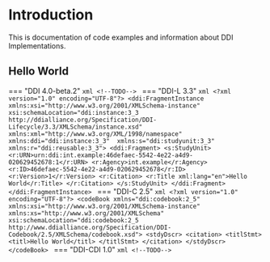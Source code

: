 # Introduction

This is documentation of code examples and information about DDI Implementations.

## Hello World

=== "DDI 4.0-beta.2"
    ```xml
    <!--TODO-->
    ```
=== "DDI-L 3.3"
    ```xml
    <?xml version="1.0" encoding="UTF-8"?>
    <ddi:FragmentInstance 
        xmlns:xsi="http://www.w3.org/2001/XMLSchema-instance" xsi:schemaLocation="ddi:instance:3_3 http://ddialliance.org/Specification/DDI-Lifecycle/3.3/XMLSchema/instance.xsd"
        xmlns:xml="http://www.w3.org/XML/1998/namespace"
        xmlns:ddi="ddi:instance:3_3" 
        xmlns:s="ddi:studyunit:3_3" 
        xmlns:r="ddi:reusable:3_3">
        <ddi:Fragment>
            <s:StudyUnit>
                <r:URN>urn:ddi:int.example:46defaec-5542-4e22-a4d9-020629452678:1</r:URN>
                <r:Agency>int.example</r:Agency>
                <r:ID>46defaec-5542-4e22-a4d9-020629452678</r:ID>
                <r:Version>1</r:Version>
                <r:Citation>
                    <r:Title xml:lang="en">Hello World</r:Title>
                </r:Citation>
            </s:StudyUnit>
        </ddi:Fragment>
    </ddi:FragmentInstance>
    ```
=== "DDI-C 2.5"
    ```xml
    <?xml version="1.0" encoding="UTF-8"?>
    <codeBook xmlns="ddi:codebook:2_5" xmlns:xsi="http://www.w3.org/2001/XMLSchema-instance" xmlns:xs="http://www.w3.org/2001/XMLSchema" xsi:schemaLocation="ddi:codebook:2_5 http://www.ddialliance.org/Specification/DDI-Codebook/2.5/XMLSchema/codebook.xsd">
        <stdyDscr>
            <citation>
                <titlStmt>
                    <titl>Hello World</titl>
                </titlStmt>
            </citation>
        </stdyDscr>
    </codeBook>
    ```
=== "DDI-CDI 1.0"
    ```xml
    <!--TODO-->
    ```
